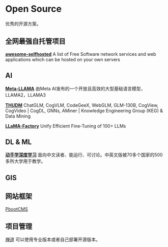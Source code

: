 # Open Source
优秀的开源方案。


## 全网最强自托管项目
[**awesome-selfhosted**](https://github.com/awesome-selfhosted/awesome-selfhosted)
A list of Free Software network services and web applications which can be hosted on your own servers


## AI
[**Meta-LLAMA**](https://github.com/meta-llama)
由Meta AI发布的一个开放且高效的大型基础语言模型，LLAMA2，LLAMA3

[**THUDM**](https://github.com/THUDM)
ChatGLM, CogVLM, CodeGeeX, WebGLM, GLM-130B, CogView, CogVideo | CogDL, GNNs, AMiner | Knowledge Engineering Group (KEG) & Data Mining

[**LLaMA-Factory**](https://github.com/hiyouga/LLaMA-Factory)
Unify Efficient Fine-Tuning of 100+ LLMs


## DL & ML
[**动手学深度学习**](https://github.com/d2l-ai/d2l-zh)
面向中文读者、能运行、可讨论。中英文版被70多个国家的500多所大学用于教学。


## GIS


## 网站框架
[PbootCMS](https://github.com/pbootcmspro/PbootCMS)


## 项目管理
[禅道](https://www.zentao.net/)
可以使用专业版本或者自己部署开源版本。


